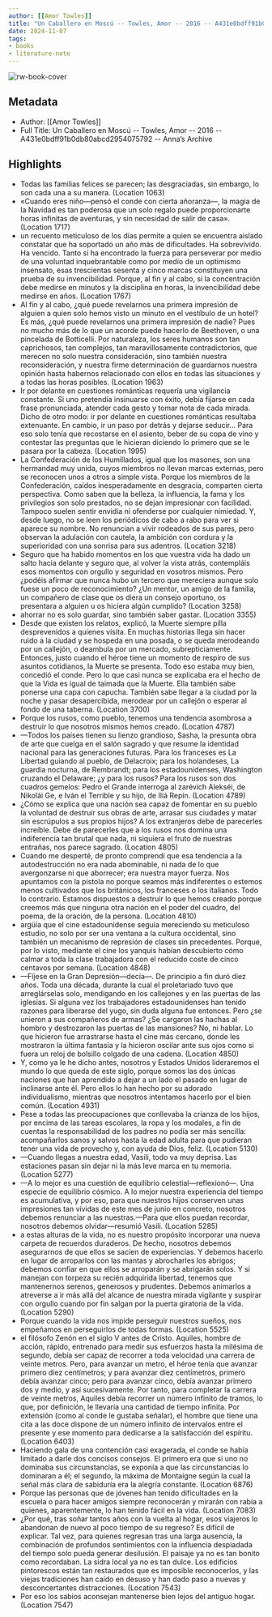 ```yaml
---
author: [[Amor Towles]]
title: "Un Caballero en Moscú -- Towles, Amor -- 2016 -- A431e0bdff91b0db80abcd2954075792 -- Anna’s Archive"
date: 2024-11-07
tags: 
- books
- literature-note
---
```

![rw-book-cover](https://readwise-assets.s3.amazonaws.com/static/images/default-book-icon-5.25188386e520.png)

## Metadata
- Author: [[Amor Towles]]
- Full Title: Un Caballero en Moscú -- Towles, Amor -- 2016 -- A431e0bdff91b0db80abcd2954075792 -- Anna’s Archive

## Highlights
- Todas las familias felices se parecen; las desgraciadas, sin embargo, lo son cada una a su manera. (Location 1063)
- «Cuando eres niño—pensó el conde con cierta añoranza—, la magia de la Navidad es tan poderosa que un solo regalo puede proporcionarte horas infinitas de aventuras, y sin necesidad de salir de casa». (Location 1717)
- un recuento meticuloso de los días permite a quien se encuentra aislado constatar que ha soportado un año más de dificultades. Ha sobrevivido. Ha vencido. Tanto si ha encontrado la fuerza para perseverar por medio de una voluntad inquebrantable como por medio de un optimismo insensato, esas trescientas sesenta y cinco marcas constituyen una prueba de su invencibilidad. Porque, al fin y al cabo, si la concentración debe medirse en minutos y la disciplina en horas, la invencibilidad debe medirse en años. (Location 1767)
- Al fin y al cabo, ¿qué puede revelarnos una primera impresión de alguien a quien solo hemos visto un minuto en el vestíbulo de un hotel? Es más, ¿qué puede revelarnos una primera impresión de nadie? Pues no mucho más de lo que un acorde puede hacerlo de Beethoven, o una pincelada de Botticelli. Por naturaleza, los seres humanos son tan caprichosos, tan complejos, tan maravillosamente contradictorios, que merecen no solo nuestra consideración, sino también nuestra reconsideración, y nuestra firme determinación de guardarnos nuestra opinión hasta habernos relacionado con ellos en todas las situaciones y a todas las horas posibles. (Location 1963)
- Ir por delante en cuestiones románticas requería una vigilancia constante. Si uno pretendía insinuarse con éxito, debía fijarse en cada frase pronunciada, atender cada gesto y tomar nota de cada mirada. Dicho de otro modo: ir por delante en cuestiones románticas resultaba extenuante. En cambio, ir un paso por detrás y dejarse seducir... Para eso solo tenía que recostarse en el asiento, beber de su copa de vino y contestar las preguntas que le hicieran diciendo lo primero que se le pasara por la cabeza. (Location 1995)
- La Confederación de los Humillados, igual que los masones, son una hermandad muy unida, cuyos miembros no llevan marcas externas, pero se reconocen unos a otros a simple vista. Porque los miembros de la Confederación, caídos inesperadamente en desgracia, comparten cierta perspectiva. Como saben que la belleza, la influencia, la fama y los privilegios son solo prestados, no se dejan impresionar con facilidad. Tampoco suelen sentir envidia ni ofenderse por cualquier nimiedad. Y, desde luego, no se leen los periódicos de cabo a rabo para ver si aparece su nombre. No renuncian a vivir rodeados de sus pares, pero observan la adulación con cautela, la ambición con cordura y la superioridad con una sonrisa para sus adentros. (Location 3218)
- Seguro que ha habido momentos en los que vuestra vida ha dado un salto hacia delante y seguro que, al volver la vista atrás, contempláis esos momentos con orgullo y seguridad en vosotros mismos. Pero ¿podéis afirmar que nunca hubo un tercero que mereciera aunque solo fuese un poco de reconocimiento? ¿Un mentor, un amigo de la familia, un compañero de clase que os diera un consejo oportuno, os presentara a alguien u os hiciera algún cumplido? (Location 3258)
- ahorrar no es solo guardar, sino también saber gastar. (Location 3355)
- Desde que existen los relatos, explicó, la Muerte siempre pilla desprevenidos a quienes visita. En muchas historias llega sin hacer ruido a la ciudad y se hospeda en una posada, o se queda merodeando por un callejón, o deambula por un mercado, subrepticiamente. Entonces, justo cuando el héroe tiene un momento de respiro de sus asuntos cotidianos, la Muerte se presenta. Todo eso estaba muy bien, concedió el conde. Pero lo que casi nunca se explicaba era el hecho de que la Vida es igual de taimada que la Muerte. Ella también sabe ponerse una capa con capucha. También sabe llegar a la ciudad por la noche y pasar desapercibida, merodear por un callejón o esperar al fondo de una taberna. (Location 3700)
- Porque los rusos, como pueblo, tenemos una tendencia asombrosa a destruir lo que nosotros mismos hemos creado. (Location 4787)
- —Todos los países tienen su lienzo grandioso, Sasha, la presunta obra de arte que cuelga en el salón sagrado y que resume la identidad nacional para las generaciones futuras. Para los franceses es La Libertad guiando al pueblo, de Delacroix; para los holandeses, La guardia nocturna, de Rembrandt; para los estadounidenses, Washington cruzando el Delaware; ¿y para los rusos? Para los rusos son dos cuadros gemelos: Pedro el Grande interroga al zarévich Alekséi, de Nikolái Ge, e Iván el Terrible y su hijo, de Iliá Repin. (Location 4789)
- ¿Cómo se explica que una nación sea capaz de fomentar en su pueblo la voluntad de destruir sus obras de arte, arrasar sus ciudades y matar sin escrúpulos a sus propios hijos? A los extranjeros debe de parecerles increíble. Debe de parecerles que a los rusos nos domina una indiferencia tan brutal que nada, ni siquiera el fruto de nuestras entrañas, nos parece sagrado. (Location 4805)
- Cuando me desperté, de pronto comprendí que esa tendencia a la autodestrucción no era nada abominable, ni nada de lo que avergonzarse ni que aborrecer; era nuestra mayor fuerza. Nos apuntamos con la pistola no porque seamos más indiferentes o estemos menos cultivados que los británicos, los franceses o los italianos. Todo lo contrario. Estamos dispuestos a destruir lo que hemos creado porque creemos más que ninguna otra nación en el poder del cuadro, del poema, de la oración, de la persona. (Location 4810)
- argüía que el cine estadounidense seguía mereciendo su meticuloso estudio, no solo por ser una ventana a la cultura occidental, sino también un mecanismo de represión de clases sin precedentes. Porque, por lo visto, mediante el cine los yanquis habían descubierto cómo calmar a toda la clase trabajadora con el reducido coste de cinco centavos por semana. (Location 4848)
- —Fíjese en la Gran Depresión—decía—. De principio a fin duró diez años. Toda una década, durante la cual el proletariado tuvo que arreglárselas solo, mendigando en los callejones y en las puertas de las iglesias. Si alguna vez los trabajadores estadounidenses han tenido razones para liberarse del yugo, sin duda alguna fue entonces. Pero ¿se unieron a sus compañeros de armas? ¿Se cargaron las hachas al hombro y destrozaron las puertas de las mansiones? No, ni hablar. Lo que hicieron fue arrastrarse hasta el cine más cercano, donde les mostraron la última fantasía y la hicieron oscilar ante sus ojos como si fuera un reloj de bolsillo colgado de una cadena. (Location 4850)
- Y, como ya le he dicho antes, nosotros y Estados Unidos lideraremos el mundo lo que queda de este siglo, porque somos las dos únicas naciones que han aprendido a dejar a un lado el pasado en lugar de inclinarse ante él. Pero ellos lo han hecho por su adorado individualismo, mientras que nosotros intentamos hacerlo por el bien común. (Location 4931)
- Pese a todas las preocupaciones que conllevaba la crianza de los hijos, por encima de las tareas escolares, la ropa y los modales, a fin de cuentas la responsabilidad de los padres no podía ser más sencilla: acompañarlos sanos y salvos hasta la edad adulta para que pudieran tener una vida de provecho y, con ayuda de Dios, feliz. (Location 5130)
- —Cuando llegas a nuestra edad, Vasili, todo va muy deprisa. Las estaciones pasan sin dejar ni la más leve marca en tu memoria. (Location 5277)
- —A lo mejor es una cuestión de equilibrio celestial—reflexionó—. Una especie de equilibrio cósmico. A lo mejor nuestra experiencia del tiempo es acumulativa, y por eso, para que nuestros hijos conserven unas impresiones tan vívidas de este mes de junio en concreto, nosotros debemos renunciar a las nuestras.—Para que ellos puedan recordar, nosotros debemos olvidar—resumió Vasili. (Location 5285)
- a estas alturas de la vida, no es nuestro propósito incorporar una nueva carpeta de recuerdos duraderos. De hecho, nosotros debemos asegurarnos de que ellos se sacien de experiencias. Y debemos hacerlo en lugar de arroparlos con las mantas y abrocharles los abrigos; debemos confiar en que ellos se arroparán y se abrigarán solos. Y si manejan con torpeza su recién adquirida libertad, tenemos que mantenernos serenos, generosos y prudentes. Debemos animarlos a atreverse a ir más allá del alcance de nuestra mirada vigilante y suspirar con orgullo cuando por fin salgan por la puerta giratoria de la vida. (Location 5290)
- Porque cuando la vida nos impide perseguir nuestros sueños, nos empeñamos en perseguirlos de todas formas. (Location 5525)
- el filósofo Zenón en el siglo V antes de Cristo. Aquiles, hombre de acción, rápido, entrenado para medir sus esfuerzos hasta la milésima de segundo, debía ser capaz de recorrer a toda velocidad una carrera de veinte metros. Pero, para avanzar un metro, el héroe tenía que avanzar primero diez centímetros; y para avanzar diez centímetros, primero debía avanzar cinco; pero para avanzar cinco, debía avanzar primero dos y medio, y así sucesivamente. Por tanto, para completar la carrera de veinte metros, Aquiles debía recorrer un número infinito de tramos, lo que, por definición, le llevaría una cantidad de tiempo infinita. Por extensión (como al conde le gustaba señalar), el hombre que tiene una cita a las doce dispone de un número infinito de intervalos entre el presente y ese momento para dedicarse a la satisfacción del espíritu. (Location 6403)
- Haciendo gala de una contención casi exagerada, el conde se había limitado a darle dos concisos consejos. El primero era que si uno no dominaba sus circunstancias, se exponía a que las circunstancias lo dominaran a él; el segundo, la máxima de Montaigne según la cual la señal más clara de sabiduría era la alegría constante. (Location 6876)
- Porque las personas que de jóvenes han tenido dificultades en la escuela o para hacer amigos siempre reconocerán y mirarán con rabia a quienes, aparentemente, lo han tenido fácil en la vida. (Location 7083)
- ¿Por qué, tras soñar tantos años con la vuelta al hogar, esos viajeros lo abandonan de nuevo al poco tiempo de su regreso? Es difícil de explicar. Tal vez, para quienes regresan tras una larga ausencia, la combinación de profundos sentimientos con la influencia despiadada del tiempo solo pueda generar desilusión. El paisaje ya no es tan bonito como recordaban. La sidra local ya no es tan dulce. Los edificios pintorescos están tan restaurados que es imposible reconocerlos, y las viejas tradiciones han caído en desuso y han dado paso a nuevas y desconcertantes distracciones. (Location 7543)
- Por eso los sabios aconsejan mantenerse bien lejos del antiguo hogar. (Location 7547)
